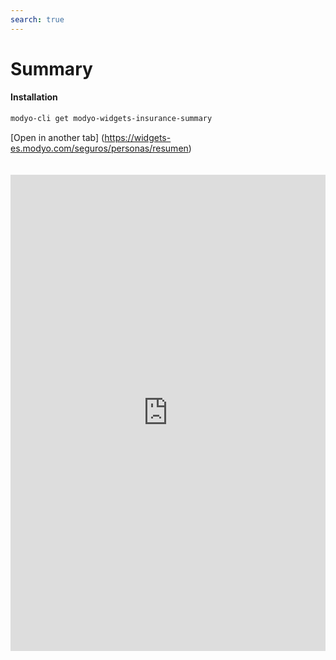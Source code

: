 ```yaml
---
search: true
---
```


# Summary <Badge text="Beta" type="warn"/> 

#### Installation

```bash
modyo-cli get modyo-widgets-insurance-summary
```

[Open in another tab] (https://widgets-es.modyo.com/seguros/personas/resumen)

 <iframe id="widgetFrame" src="https://widgets-es.modyo.com/seguros/personas/resumen" width="100%" frameBorder="0"  style="min-height:762px;overflow:auto;margin-top:20px;"/> 

| Functionality | Description |
| — |
